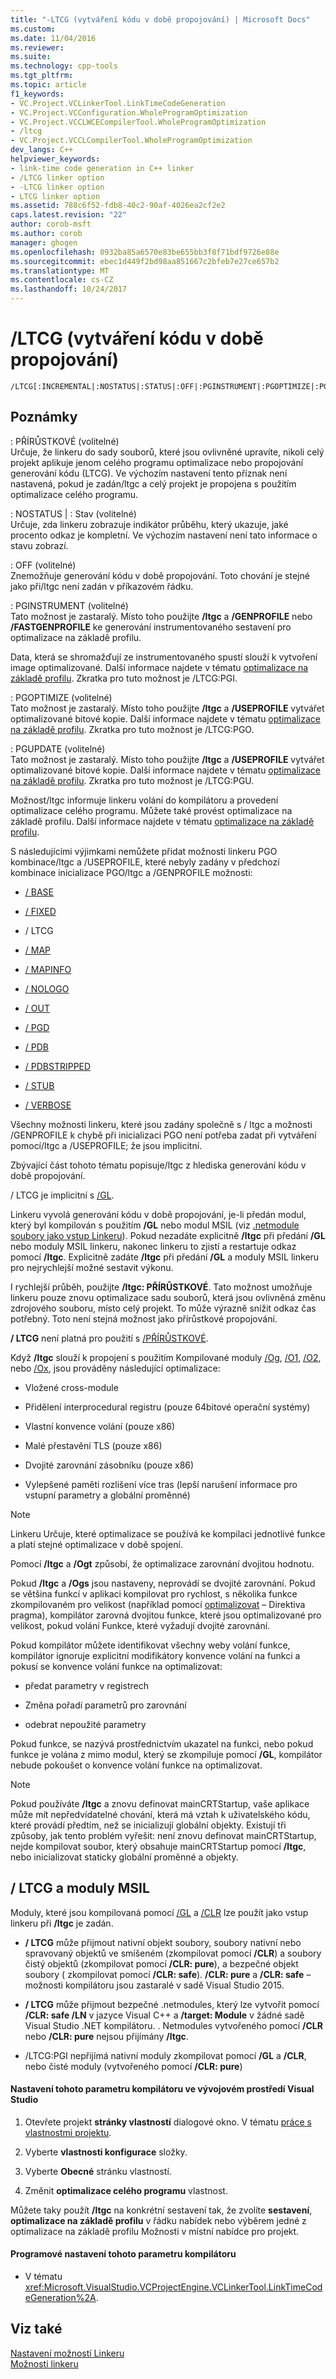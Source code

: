 ```yaml
---
title: "-LTCG (vytváření kódu v době propojování) | Microsoft Docs"
ms.custom: 
ms.date: 11/04/2016
ms.reviewer: 
ms.suite: 
ms.technology: cpp-tools
ms.tgt_pltfrm: 
ms.topic: article
f1_keywords:
- VC.Project.VCLinkerTool.LinkTimeCodeGeneration
- VC.Project.VCConfiguration.WholeProgramOptimization
- VC.Project.VCCLWCECompilerTool.WholeProgramOptimization
- /ltcg
- VC.Project.VCCLCompilerTool.WholeProgramOptimization
dev_langs: C++
helpviewer_keywords:
- link-time code generation in C++ linker
- /LTCG linker option
- -LTCG linker option
- LTCG linker option
ms.assetid: 788c6f52-fdb8-40c2-90af-4026ea2cf2e2
caps.latest.revision: "22"
author: corob-msft
ms.author: corob
manager: ghogen
ms.openlocfilehash: 0932ba85a6570e83be655bb3f8f71bdf9726e88e
ms.sourcegitcommit: ebec1d449f2bd98aa851667c2bfeb7e27ce657b2
ms.translationtype: MT
ms.contentlocale: cs-CZ
ms.lasthandoff: 10/24/2017
---
```

# <a name="ltcg-link-time-code-generation"></a>/LTCG (vytváření kódu v době propojování)
```  
/LTCG[:INCREMENTAL|:NOSTATUS|:STATUS|:OFF|:PGINSTRUMENT|:PGOPTIMIZE|:PGUPDATE]  
```  
  
## <a name="remarks"></a>Poznámky  
 : PŘÍRŮSTKOVÉ (volitelné)  
 Určuje, že linkeru do sady souborů, které jsou ovlivněné upravíte, nikoli celý projekt aplikuje jenom celého programu optimalizace nebo propojování generování kódu (LTCG). Ve výchozím nastavení tento příznak není nastavená, pokud je zadán/ltgc a celý projekt je propojena s použitím optimalizace celého programu.  
  
 : NOSTATUS &#124; : Stav (volitelné)  
 Určuje, zda linkeru zobrazuje indikátor průběhu, který ukazuje, jaké procento odkaz je kompletní. Ve výchozím nastavení není tato informace o stavu zobrazí.  
  
 : OFF (volitelné)  
 Znemožňuje generování kódu v době propojování. Toto chování je stejné jako při/ltgc není zadán v příkazovém řádku.  
  
 : PGINSTRUMENT (volitelné)  
 Tato možnost je zastaralý. Místo toho použijte **/ltgc** a **/GENPROFILE** nebo **/FASTGENPROFILE** ke generování instrumentovaného sestavení pro optimalizace na základě profilu.  
  
 Data, která se shromažďují ze instrumentovaného spustí slouží k vytvoření image optimalizované. Další informace najdete v tématu [optimalizace na základě profilu](../../build/reference/profile-guided-optimizations.md). Zkratka pro tuto možnost je /LTCG:PGI.  
  
 : PGOPTIMIZE (volitelné)  
 Tato možnost je zastaralý. Místo toho použijte **/ltgc** a **/USEPROFILE** vytvářet optimalizované bitové kopie. Další informace najdete v tématu [optimalizace na základě profilu](../../build/reference/profile-guided-optimizations.md). Zkratka pro tuto možnost je /LTCG:PGO.  
  
 : PGUPDATE (volitelné)  
 Tato možnost je zastaralý. Místo toho použijte **/ltgc** a **/USEPROFILE** vytvářet optimalizované bitové kopie. Další informace najdete v tématu [optimalizace na základě profilu](../../build/reference/profile-guided-optimizations.md). Zkratka pro tuto možnost je /LTCG:PGU.  
  
 Možnost/ltgc informuje linkeru volání do kompilátoru a provedení optimalizace celého programu. Můžete také provést optimalizace na základě profilu. Další informace najdete v tématu [optimalizace na základě profilu](../../build/reference/profile-guided-optimizations.md).  
  
 S následujícími výjimkami nemůžete přidat možnosti linkeru PGO kombinace/ltgc a /USEPROFILE, které nebyly zadány v předchozí kombinace inicializace PGO/ltgc a /GENPROFILE možnosti:  
  
-   [/ BASE](../../build/reference/base-base-address.md)  
  
-   [/ FIXED](../../build/reference/fixed-fixed-base-address.md)  
  
-   / LTCG  
  
-   [/ MAP](../../build/reference/map-generate-mapfile.md)  
  
-   [/ MAPINFO](../../build/reference/mapinfo-include-information-in-mapfile.md)  
  
-   [/ NOLOGO](../../build/reference/nologo-suppress-startup-banner-linker.md)  
  
-   [/ OUT](../../build/reference/out-output-file-name.md)  
  
-   [/ PGD](../../build/reference/pgd-specify-database-for-profile-guided-optimizations.md)  
  
-   [/ PDB](../../build/reference/pdb-use-program-database.md)  
  
-   [/ PDBSTRIPPED](../../build/reference/pdbstripped-strip-private-symbols.md)  
  
-   [/ STUB](../../build/reference/stub-ms-dos-stub-file-name.md)  
  
-   [/ VERBOSE](../../build/reference/verbose-print-progress-messages.md)  
  
 Všechny možnosti linkeru, které jsou zadány společně s / ltgc a možnosti /GENPROFILE k chybě při inicializaci PGO není potřeba zadat při vytváření pomocí/ltgc a /USEPROFILE; že jsou implicitní.  
  
 Zbývající část tohoto tématu popisuje/ltgc z hlediska generování kódu v době propojování.  
  
 / LTCG je implicitní s [/GL](../../build/reference/gl-whole-program-optimization.md).  
  
 Linkeru vyvolá generování kódu v době propojování, je-li předán modul, který byl kompilován s použitím **/GL** nebo modul MSIL (viz [.netmodule soubory jako vstup Linkeru](../../build/reference/netmodule-files-as-linker-input.md)). Pokud nezadáte explicitně **/ltgc** při předání **/GL** nebo moduly MSIL linkeru, nakonec linkeru to zjistí a restartuje odkaz pomocí **/ltgc**. Explicitně zadáte **/ltgc** při předání **/GL** a moduly MSIL linkeru pro nejrychlejší možné sestavit výkonu.  
  
 I rychlejší průběh, použijte **/ltgc: PŘÍRŮSTKOVÉ**. Tato možnost umožňuje linkeru pouze znovu optimalizace sadu souborů, která jsou ovlivněná změnu zdrojového souboru, místo celý projekt. To může výrazně snížit odkaz čas potřebný. Toto není stejná možnost jako přírůstkové propojování.  
  
 **/ LTCG** není platná pro použití s [/PŘÍRŮSTKOVÉ](../../build/reference/incremental-link-incrementally.md).  
  
 Když **/ltgc** slouží k propojení s použitím Kompilované moduly [/Og](../../build/reference/og-global-optimizations.md), [/O1](../../build/reference/o1-o2-minimize-size-maximize-speed.md), [/O2](../../build/reference/o1-o2-minimize-size-maximize-speed.md), nebo [/Ox](../../build/reference/ox-full-optimization.md), jsou prováděny následující optimalizace:  
  
-   Vložené cross-module  
  
-   Přidělení interprocedural registru (pouze 64bitové operační systémy)  
  
-   Vlastní konvence volání (pouze x86)  
  
-   Malé přestavění TLS (pouze x86)  
  
-   Dvojité zarovnání zásobníku (pouze x86)  
  
-   Vylepšené paměti rozlišení více tras (lepší narušení informace pro vstupní parametry a globální proměnné)  
  
> [!NOTE]
>  Linkeru Určuje, které optimalizace se používá ke kompilaci jednotlivé funkce a platí stejné optimalizace v době spojení.  
  
 Pomocí **/ltgc** a **/Ogt** způsobí, že optimalizace zarovnání dvojitou hodnotu.  
  
 Pokud **/ltgc** a **/Ogs** jsou nastaveny, neprovádí se dvojité zarovnání. Pokud se většina funkcí v aplikaci kompilovat pro rychlost, s několika funkce zkompilovaném pro velikost (například pomocí [optimalizovat](../../preprocessor/optimize.md) – Direktiva pragma), kompilátor zarovná dvojitou funkce, které jsou optimalizované pro velikost, pokud volání Funkce, které vyžadují dvojité zarovnání.  
  
 Pokud kompilátor můžete identifikovat všechny weby volání funkce, kompilátor ignoruje explicitní modifikátory konvence volání na funkci a pokusí se konvence volání funkce na optimalizovat:  
  
-   předat parametry v registrech  
  
-   Změna pořadí parametrů pro zarovnání  
  
-   odebrat nepoužité parametry  
  
 Pokud funkce, se nazývá prostřednictvím ukazatel na funkci, nebo pokud funkce je volána z mimo modul, který se zkompiluje pomocí **/GL**, kompilátor nebude pokoušet o konvence volání funkce na optimalizovat.  
  
> [!NOTE]
>  Pokud používáte **/ltgc** a znovu definovat mainCRTStartup, vaše aplikace může mít nepředvídatelné chování, která má vztah k uživatelského kódu, které provádí předtím, než se inicializují globální objekty.  Existují tři způsoby, jak tento problém vyřešit: není znovu definovat mainCRTStartup, nejde kompilovat soubor, který obsahuje mainCRTStartup pomocí **/ltgc**, nebo inicializovat staticky globální proměnné a objekty.  
  
## <a name="ltcg-and-msil-modules"></a>/ LTCG a moduly MSIL  
 Moduly, které jsou kompilovaná pomocí [/GL](../../build/reference/gl-whole-program-optimization.md) a [/CLR](../../build/reference/clr-common-language-runtime-compilation.md) lze použít jako vstup linkeru při **/ltgc** je zadán.  
  
-   **/ LTCG** může přijmout nativní objekt soubory, soubory nativní nebo spravovaný objektů ve smíšeném (zkompilovat pomocí **/CLR**) a soubory čistý objektů (zkompilovat pomocí **/CLR: pure**), a bezpečné objekt soubory ( zkompilovat pomocí **/CLR: safe**). **/CLR: pure** a **/CLR: safe** – možnosti kompilátoru jsou zastaralé v sadě Visual Studio 2015.  
  
-   **/ LTCG** může přijmout bezpečné .netmodules, který lze vytvořit pomocí **/CLR: safe /LN** v jazyce Visual C++ a **/target: Module** v žádné sadě Visual Studio .NET kompilátoru. . Netmodules vytvořeného pomocí **/CLR** nebo **/CLR: pure** nejsou přijímány **/ltgc**.  
  
-   /LTCG:PGI nepřijímá nativní moduly zkompilovat pomocí **/GL** a **/CLR**, nebo čisté moduly (vytvořeného pomocí **/CLR: pure**)  
  
#### <a name="to-set-this-compiler-option-in-the-visual-studio-development-environment"></a>Nastavení tohoto parametru kompilátoru ve vývojovém prostředí Visual Studio  
  
1.  Otevřete projekt **stránky vlastností** dialogové okno. V tématu [práce s vlastnostmi projektu](../../ide/working-with-project-properties.md).  
  
2.  Vyberte **vlastnosti konfigurace** složky.  
  
3.  Vyberte **Obecné** stránku vlastností.  
  
4.  Změnit **optimalizace celého programu** vlastnost.  
  
 Můžete taky použít **/ltgc** na konkrétní sestavení tak, že zvolíte **sestavení**, **optimalizace na základě profilu** v řádku nabídek nebo výběrem jedné z optimalizace na základě profilu Možnosti v místní nabídce pro projekt.  
  
#### <a name="to-set-this-compiler-option-programmatically"></a>Programové nastavení tohoto parametru kompilátoru  
  
-   V tématu <xref:Microsoft.VisualStudio.VCProjectEngine.VCLinkerTool.LinkTimeCodeGeneration%2A>.  
  
## <a name="see-also"></a>Viz také  
 [Nastavení možností Linkeru](../../build/reference/setting-linker-options.md)   
 [Možnosti linkeru](../../build/reference/linker-options.md)
